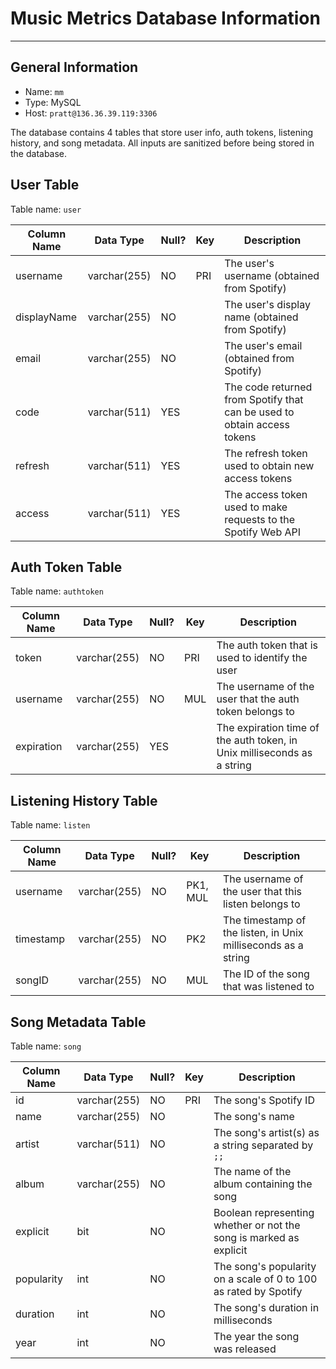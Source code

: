 # Music Metrics Database Information

---

## General Information

* Name: `mm`
* Type: MySQL
* Host: `pratt@136.36.39.119:3306`

The database contains 4 tables that store user info, auth tokens, listening history, and song metadata.
All inputs are sanitized before being stored in the database.

## User Table

Table name: `user`

| Column Name | Data Type    | Null? | Key | Description                                                             |
|-------------|--------------|-------|-----|-------------------------------------------------------------------------|
| username    | varchar(255) | NO    | PRI | The user's username (obtained from Spotify)                             |
| displayName | varchar(255) | NO    |     | The user's display name (obtained from Spotify)                         |
| email       | varchar(255) | NO    |     | The user's email (obtained from Spotify)                                |
| code        | varchar(511) | YES   |     | The code returned from Spotify that can be used to obtain access tokens |
| refresh     | varchar(511) | YES   |     | The refresh token used to obtain new access tokens                      |
| access      | varchar(511) | YES   |     | The access token used to make requests to the Spotify Web API           |

## Auth Token Table

Table name: `authtoken`

| Column Name | Data Type    | Null?  | Key | Description                                                             |
|-------------|--------------|--------|-----|-------------------------------------------------------------------------|
| token       | varchar(255) | NO     | PRI | The auth token that is used to identify the user                        |
| username    | varchar(255) | NO     | MUL | The username of the user that the auth token belongs to                 |
| expiration  | varchar(255) | YES    |     | The expiration time of the auth token, in Unix milliseconds as a string |

## Listening History Table

Table name: `listen`

| Column Name | Data Type    | Null? | Key      | Description                                                   |
|-------------|--------------|-------|----------|---------------------------------------------------------------|
| username    | varchar(255) | NO    | PK1, MUL | The username of the user that this listen belongs to          |
| timestamp   | varchar(255) | NO    | PK2      | The timestamp of the listen, in Unix milliseconds as a string |
| songID      | varchar(255) | NO    | MUL      | The ID of the song that was listened to                       |

## Song Metadata Table

Table name: `song`

| Column Name | Data Type    | Null? | Key | Description                                                        |
|-------------|--------------|-------|-----|--------------------------------------------------------------------|
| id          | varchar(255) | NO    | PRI | The song's Spotify ID                                              |
| name        | varchar(255) | NO    |     | The song's name                                                    |
| artist      | varchar(511) | NO    |     | The song's artist(s) as a string separated by `;;`                 |
| album       | varchar(255) | NO    |     | The name of the album containing the song                          |
| explicit    | bit          | NO    |     | Boolean representing whether or not the song is marked as explicit |
| popularity  | int          | NO    |     | The song's popularity on a scale of 0 to 100 as rated by Spotify   |
| duration    | int          | NO    |     | The song's duration in milliseconds                                |
| year        | int          | NO    |     | The year the song was released                                     |